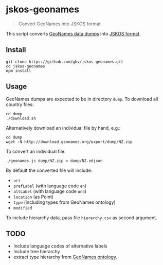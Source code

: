 # jskos-geonames

> Convert GeoNames into JSKOS format

This script converts [GeoNames data dumps](https://www.geonames.org/export/) into [JSKOS format](https://gbv.github.io/jskos/).

## Install

~~~
git clone https://github.com/gbv/jskos-geonames.git
cd jskos-geonames
npm install
~~~

## Usage

GeoNames dumps are expected to be in directory `dump`.
To download all country files:

~~~
cd dump
./download.sh
~~~

Alternatively download an individual file by hand, e.g.:

~~~
cd dump
wget -N http://download.geonames.org/export/dump/NZ.zip
~~~

To convert an individual file:

~~~
./geonames.js dump/NZ.zip > dump/NZ.ndjson
~~~

By default the converted file will include:

* `uri`
* `prefLabel` (with language code `en`)
* `altLabel` (with language code `und`)
* `location` (as Point)
* `type` (including types from GeoNames ontology)
* `modified`

To include hierarchy data, pass file `hierarchy.csv` as second argument.

## TODO

* Include language codes of alternative labels
* Include tree hierarchy
* extract type hierarchy from [GeoNames ontology](http://www.geonames.org/ontology/documentation.html).

